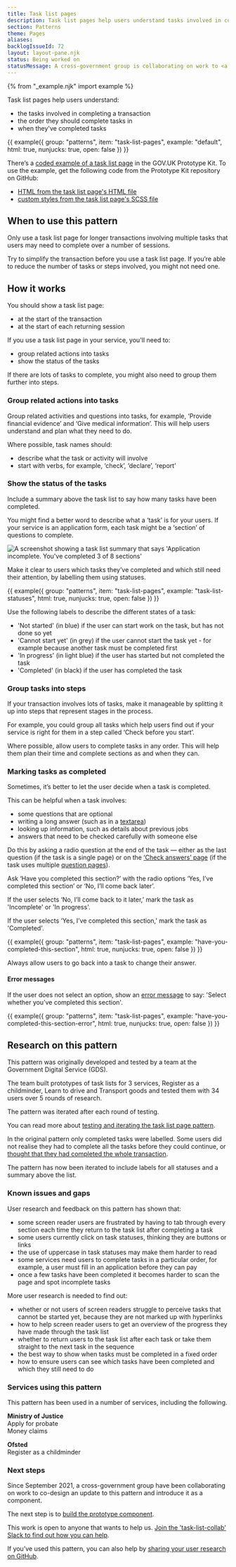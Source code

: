 ```yaml
---
title: Task list pages
description: Task list pages help users understand tasks involved in completing a transaction, the order they should complete tasks in and when they have completed tasks
section: Patterns
theme: Pages
aliases:
backlogIssueId: 72
layout: layout-pane.njk
status: Being worked on
statusMessage: A cross-government group is collaborating on work to <a class="govuk-link" href="#next-steps">update this pattern and build it as a component</a>.
---
```


{% from "_example.njk" import example %}

Task list pages help users understand:

- the tasks involved in completing a transaction
- the order they should complete tasks in
- when they've completed tasks

{{ example({ group: "patterns", item: "task-list-pages", example: "default", html: true, nunjucks: true, open: false }) }}

There’s a [coded example of a task list page](https://prototype-kit.service.gov.uk/docs/templates/task-list) in the GOV.UK Prototype Kit. To use the example, get the following code from the Prototype Kit repository on GitHub:

- [HTML from the task list page's HTML file](https://github.com/alphagov/govuk-prototype-kit-task-list/blob/main/templates/task-list.html)
- [custom styles from the task list page's SCSS file](https://github.com/alphagov/govuk-prototype-kit-task-list/blob/main/sass/_task-list.scss)

## When to use this pattern

Only use a task list page for longer transactions involving multiple tasks that users may need to complete over a number of sessions.

Try to simplify the transaction before you use a task list page. If you’re able to reduce the number of tasks or steps involved, you might not need one.

## How it works

You should show a task list page:

- at the start of the transaction
- at the start of each returning session

If you use a task list page in your service, you'll need to:

- group related actions into tasks
- show the status of the tasks

If there are lots of tasks to complete, you might also need to group them further into steps.

### Group related actions into tasks

Group related activities and questions into tasks, for example, ‘Provide financial evidence’ and ‘Give medical information’. This will help users understand and plan what they need to do.

Where possible, task names should:

- describe what the task or activity will involve
- start with verbs, for example, ‘check’, ‘declare’, ‘report’

### Show the status of the tasks

Include a summary above the task list to say how many tasks have been completed.

You might find a better word to describe what a ‘task’ is for your users. If your service is an application form, each task might be a ‘section’ of questions to complete.

![A screenshot showing a task list summary that says 'Application incomplete. You've completed 3 of 8 sections'](task-list-summary.png)

Make it clear to users which tasks they’ve completed and which still need their attention, by labelling them using statuses.

{{ example({ group: "patterns", item: "task-list-pages", example: "task-list-statuses", html: true, nunjucks: true, open: false }) }}

Use the following labels to describe the different states of a task:

- 'Not started' (in blue) if the user can start work on the task, but has not done so yet
- 'Cannot start yet' (in grey) if the user cannot start the task yet - for example because another task must be completed first
- 'In progress' (in light blue) if the user has started but not completed the task
- 'Completed' (in black) if the user has completed the task

### Group tasks into steps

If your transaction involves lots of tasks, make it manageable by splitting it up into steps that represent stages in the process.

For example, you could group all tasks which help users find out if your service is right for them in a step called ‘Check before you start’.

Where possible, allow users to complete tasks in any order. This will help them plan their time and complete sections as and when they can.

### Marking tasks as completed

Sometimes, it’s better to let the user decide when a task is completed.

This can be helpful when a task involves:

- some questions that are optional
- writing a long answer (such as in a [textarea](/components/textarea/))
- looking up information, such as details about previous jobs
- answers that need to be checked carefully with someone else

Do this by asking a radio question at the end of the task — either as the last question (if the task is a single page) or on the [‘Check answers’ page](/patterns/check-answers/) (if the task uses multiple [question pages](/patterns/question-pages/)).

Ask ‘Have you completed this section?’ with the radio options ‘Yes, I’ve completed this section’ or ‘No, I’ll come back later’.

If the user selects ‘No, I’ll come back to it later,’ mark the task as 'Incomplete' or 'In progress'.

If the user selects ‘Yes, I’ve completed this section,’ mark the task as 'Completed'.

{{ example({ group: "patterns", item: "task-list-pages", example: "have-you-completed-this-section", html: true, nunjucks: true, open: false }) }}

Always allow users to go back into a task to change their answer.

#### Error messages

If the user does not select an option, show an [error message](/components/error-message/) to say: 'Select whether you’ve completed this section'.

{{ example({ group: "patterns", item: "task-list-pages", example: "have-you-completed-this-section-error", html: true, nunjucks: true, open: false }) }}

## Research on this pattern

This pattern was originally developed and tested by a team at the Government Digital Service (GDS).

The team built prototypes of task lists for 3 services, Register as a childminder, Learn to drive and Transport goods and tested them with 34 users over 5 rounds of research.

The pattern was iterated after each round of testing.

You can read more about [testing and iterating the task list page pattern](https://designnotes.blog.gov.uk/2017/04/04/weve-published-the-task-list-pattern/).

In the original pattern only completed tasks were labelled. Some users did not realise they had to complete all the tasks before they could continue, or [thought that they had completed the whole transaction](https://github.com/alphagov/govuk-design-system-backlog/issues/72#issuecomment-413159884).

The pattern has now been iterated to include labels for all statuses and a summary above the list.

### Known issues and gaps

User research and feedback on this pattern has shown that:

- some screen reader users are frustrated by having to tab through every section each time they return to the task list after completing a task
- some users currently click on task statuses, thinking they are buttons or links
- the use of uppercase in task statuses may make them harder to read
- some services need users to complete tasks in a particular order, for example, a user must fill in an application before they can pay
- once a few tasks have been completed it becomes harder to scan the page and spot incomplete tasks

More user research is needed to find out:

- whether or not users of screen readers struggle to perceive tasks that cannot be started yet, because they are not marked up with hyperlinks
- how to help screen reader users to get an overview of the progress they have made through the task list
- whether to return users to the task list after each task or take them straight to the next task in the sequence
- the best way to show when tasks must be completed in a fixed order
- how to ensure users can see which tasks have been completed and which they still need to do

### Services using this pattern

This pattern has been used in a number of services, including the following.

**Ministry of Justice**<br>
Apply for probate<br>
Money claims

**Ofsted**<br>
Register as a childminder

### Next steps

Since September 2021, a cross-government group have been collaborating on work to co-design an update to this pattern and introduce it as a component.

The next step is to [build the prototype component](https://github.com/alphagov/govuk-frontend/pull/2261).

This work is open to anyone that wants to help us. [Join the 'task-list-collab' Slack to find out how you can help](https://join.slack.com/t/task-list-collab/shared_invite/zt-us1bwvm8-VVemg6XFZFhdbCtedNXBSQ).

If you’ve used this pattern, you can also help by [sharing your user research on GitHub](https://github.com/alphagov/govuk-design-system-backlog/issues/72).

